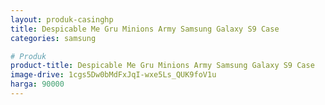 ```yaml
---
layout: produk-casinghp
title: Despicable Me Gru Minions Army Samsung Galaxy S9 Case
categories: samsung

# Produk
product-title: Despicable Me Gru Minions Army Samsung Galaxy S9 Case
image-drive: 1cgs5Dw0bMdFxJqI-wxe5Ls_QUK9foV1u
harga: 90000
---
```

